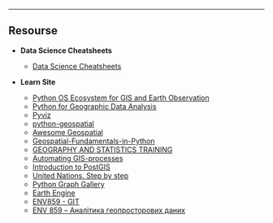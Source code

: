 
----
## Resourse
- **Data Science Cheatsheets**

    - [Data Science Cheatsheets](https://github.com/SergeyShchus/Data-Science--Cheat-Sheet)


- **Learn Site**
    - [Python OS Ecosystem for GIS and Earth Observation](https://ecosystem.pythongis.org/index.html)
    - [Python for Geographic Data Analysis](https://pythongis.org/part1/chapter-01/index.html)
    - [Pyviz](https://pyviz.org/)
    - [python-geospatial](https://github.com/giswqs/python-geospatial)
    - [Awesome Geospatial](https://github.com/sacridini/Awesome-Geospatial)
    - [Geospatial-Fundamentals-in-Python](https://github.com/dlab-berkeley/Geospatial-Fundamentals-in-Python)
    - [GEOGRAPHY AND STATISTICS TRAINING](https://onsgeo.github.io/geospatial-training/docs/intro_to_gis_in_r)
    - [Automating GIS-processes](https://autogis-site.readthedocs.io/en/latest/course-info/course-info.html)
    - [Introduction to PostGIS](http://postgis.net/workshops/postgis-intro/index.html)
    - [United Nations. Step by step](https://www.un-spider.org/advisory-support/recommended-practices/earthquake-damage-detection-sentinel-1/step-by-step)
    - [Python Graph Gallery](https://www.python-graph-gallery.com)
     - [Earth Engine](https://courses.spatialthoughts.com/end-to-end-gee.html#introduction-to-change-detection)
    - [ENV859 - GIT](https://github.com/ENV859)
    - [ENV 859 – Аналітика геопросторових даних](https://env859.github.io/modeling/overviewNULL.html)
